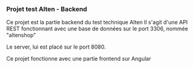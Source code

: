### Projet test Alten - Backend

Ce projet est la partie backend du test technique Alten
Il s'agit d'une API REST fonctionnant avec une base de données sur le port 3306, nommée "altenshop"

Le server, lui est placé sur le port 8080.

Ce projet fonctionne avec une partie frontend sur Angular

